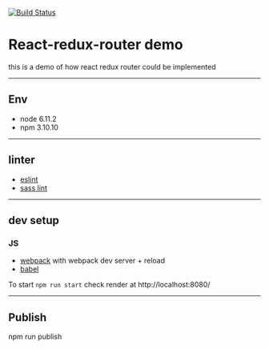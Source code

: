 [![Build Status](https://travis-ci.org/seeliang/react-redux-router-.svg?branch=develop)](https://travis-ci.org/seeliang/react-redux-router)

React-redux-router demo
===================

this is a demo of how react redux router could be implemented 

----------

## Env 
* node 6.11.2
* npm 3.10.10

----------

## linter 
* [eslint](https://www.npmjs.com/package/eslint)
* [sass lint](https://www.npmjs.com/package/sass-lint)

----------

## dev setup

### JS
* [webpack](https://webpack.js.org) with webpack dev server + reload
* [babel](https://babeljs.io)


To start 
 `npm run start`
check render at http://localhost:8080/


----------

## Publish 

npm run publish